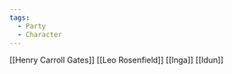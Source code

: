 ```yaml
---
tags:
  - Party
  - Character
---
```

[[Henry Carroll Gates]]
[[Leo Rosenfield]]
[[Inga]]
[[Idun]]

